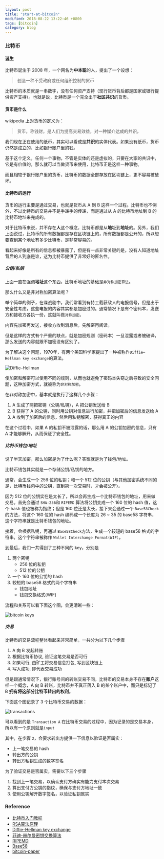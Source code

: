 ```yaml
---
layout: post
title: "start-at-bitcoin"
modified: 2018-08-22 13:22:46 +0800
tags: [bitcoin]
category: blog
---
```


### 比特币

#### 诞生

比特币诞生于 2008 年，一个网名为**中本聪**的人，提出了一个设想：

> 创造一种不受政府或任何组织控制的货币

比特币的本质就是一串数字，没有任何资产支持（现行货币背后都是国家或银行提供资产支持）。也就是说，比特币是一个完全出于**社区共识**的货币。


#### 货币是什么

wikipedia 上对货币的定义为：

> 货币，称钱财，是人们为提高交易效益，对一种媒介达成的共识。

我们现在正在使用的纸币，其实可以看成是**共识**的实体代表。如果没有纸币，货币仍然是成立的，比如银行账户里的钱。

基于这个定义，任何一个事物，不管是实体的还是虚拟的，只要在大家的共识中，它是有价值的，那么就可以当做货币来使用，比特币正是这样一种事物。

而且相较于银行账户里的货币，比特币的数据全部存放在区块链上，更不容易被破坏。

#### 比特币的运行

货币的运行主要是通过交易，也就是货币从 A 到 B 这样一个过程。比特币也不例外，不过比特币的交易并不是手递手的传递，而是通过从 A 的比特币地址到 B 的比特币地址来完成的。

对于比特币来说，并不存在**人**这个概念，比特币都是从**地址**到**地址**的。另外，我们上面说过，比特币的所有数据都是存在区块链上的，所有数据都是公开的，所以想要查到某个地址有多少比特币，是非常容易的。

看起来好像是所有的信息都被暴露了，但是有一点非常关键的是，没有人知道地址背后的人到底是谁，这为比特币提供了非常好的匿名性。

##### 公钥/私钥

上面一直在强调**地址**这个东西，比特币地址的基础是`非对称加密算法`。

那么什么又是非对称加密算法呢？

举个简单的例子，在谍战剧中，我们常看到有特工截获敌人的电报信号，但是出于安全性考虑，这些电报的内容其实都是加密过的。通常情况下是有个密码本，发送方和接收方各执一份，这就叫做`对称加密`。

内容先加密再发送，接收方收到消息后，先解密再阅读。

但是这样的方式有个严重的缺点，就是加密规则（密码本）一旦泄露或者被破译，那么发送的内容就跟不加密没有区别了。

为了解决这个问题，1970年，有两个美国科学家提出了一种被称作`Diffie–Hellman key exchange`的算法。

![Diffie–Hellman](https://image.ibb.co/b4GKXe/Diffie_Hellman.png)

使加密和解密可以使用不同的规则，从而也就避免了密码本失窃之后导致的安全问题，这种加密方式，就被称为`非对称加密`。

在非对称加密中，基本就是执行了这样几个步骤：

1. A 生成了两把密钥（公钥/私钥），A 把公钥发送给 B
2. B 获得了 A 的公钥，同时用公钥对信息进行加密，并把加密后的信息发送给 A
3. A 收到了加密后的信息，然后用私钥解密，获得真正的内容

在这个过程中，如果 A 的私钥不被泄露的话，那么用 A 的公钥加密的信息，只有 A 才能够解开，从而保证了安全性。


##### 比特币钱包/地址

说了半天加密，那么加密是为了什么呢？答案就是为了钱包/地址。

比特币钱包其实就是一个存储公钥/私钥的地方。

通常，会生成一个 256 位的私钥；和一个 512 位的公钥（与其他加密系统不同的是，比特币钱包中的公钥，直到第一次交易时，才会被公开）。

因为 512 位的公钥实在是太长了，所以会再生成一个比特币钱包的地址，用来做交易。首先会通过 `SHA-256`和 `RIPEMD` 算法将公钥变成一个 160 位的 hash 值，这个 hash 值也被称为指纹；但是 160 位还是太长，接下来会通过一个 `Base58Check` 的方法，将这个 160 位的 hash 编码成一个长度为 26 ~ 35 的 base58 字符串，这个字符串就是比特币钱包的地址。

接着，会根据私钥，再通过 `Base58Check`方法，生成一个较短的 base58 格式的字符串，这个字符串被称作 `Wallet Interchange Format(WIF)`。

到最后，我们一共得到了三种不同的 key，分别是

1. 两个密钥
	- 256 位的私钥
	- 512 位的公钥
2. 一个 160 位的公钥的 hash
3. 较短的 base58 格式的两个字符串
	- 钱包地址
	- 钱包交换格式(WIF)

流程和关系可以看下面这个图，会更清晰一些：

![bitcoin keys](http://static.righto.com/images/bitcoin/bitcoinkeys.png)



##### 交易

比特币的交易流程整体看起来非常简单，一共分为以下几个步骤

1. A 向 B 发起转账
2. 根据比特币协议, 验证这笔交易是否可行
3. 如果可行, 由矿工将交易信息打包, 写到区块链上
4. 写入成功, 即代表交易成功

但是跟通常情况下，银行账号间的转账交易不同，比特币的交易本身不存在**账户**这样一个概念，A 向 B 转账，比特币并不真正落入 B 的某个账户中，而只是标记了 B **拥有将这部分比特币转出的权利**。

下面这个图记录了 3 个比特币交易的数据：

![transactions](http://static.righto.com/images/bitcoin/transaction_diagram-s800.png)

可以看到的是 `Transaction A` 
在比特币交易的过程中，因为记录的是交易本身，所以有一个原则就是`input`

其中，在步骤 `2`，会要求转出方提供一下信息以验证是否属实：

- 上一笔交易的 hash
- 转出方的公钥
- 转出方私钥生成的数字签名

为了验证交易是否属实，需要以下三个步骤

1. 找到上一笔交易，以确认支付方确实有能力支付本次交易
2. 算出支付方公钥的指纹，确保与支付方地址一致
3. 使用公钥解开数字签名，以验证私钥属实




### Reference

- [比特币入门教程](http://www.ruanyifeng.com/blog/2018/01/bitcoin-tutorial.html)
- [RSA算法原理](http://www.ruanyifeng.com/blog/2013/06/rsa_algorithm_part_one.html)
- [Diffie–Hellman key exchange](https://en.wikipedia.org/wiki/Diffie%E2%80%93Hellman_key_exchange)
- [菲迪-赫尔曼密钥交换算法](https://zh.wikipedia.org/wiki/%E8%BF%AA%E8%8F%B2-%E8%B5%AB%E7%88%BE%E6%9B%BC%E5%AF%86%E9%91%B0%E4%BA%A4%E6%8F%9B)
- [RIPEMD](https://zh.wikipedia.org/wiki/RIPEMD)
- [Base58](https://zh.wikipedia.org/wiki/Base58)
- [bitcoin-paper](https://bitcoin.org/en/bitcoin-paper)
